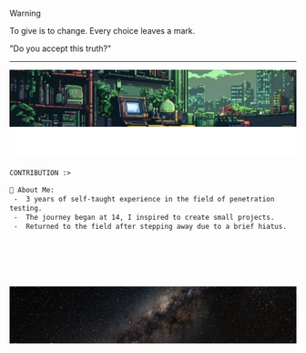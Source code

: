 > [!WARNING]  
> To give is to change. Every choice leaves a mark.
> 
> "Do you accept this truth?"  
---


<img src="https://raw.githubusercontent.com/Jevil36239/Jevil36239/main/ezgif.com-resize.jpg"/>
<br>

<img src="banners.svg">

<p>
  
`CONTRIBUTION :>`
  
```text
📜 About Me:
 -  3 years of self-taught experience in the field of penetration testing.
 -  The journey began at 14, I inspired to create small projects.
 -  Returned to the field after stepping away due to a brief hiatus.


```
</p>
<p align="center">
  <a href="#">
<br>
  <br>
  <br>
  </a>
  <br>
  <img src="https://github.com/Jevil36239/Jevil36239/blob/main/95597c854bac2ca94c63442bd7cd7b07-ezgif.com-resize.jpg"/>
</p>



